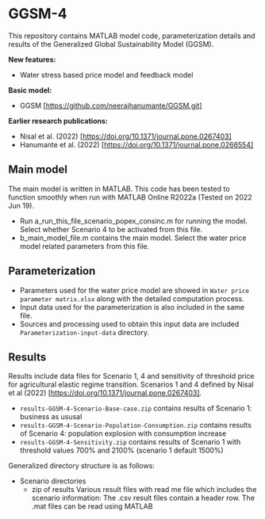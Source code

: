 # GGSM-4
This repository contains MATLAB model code, parameterization details and results of the Generalized Global Sustainability Model (GGSM).

**New features:** 
 - Water stress based price model and feedback model

**Basic model:** 
 - GGSM [https://github.com/neerajhanumante/GGSM.git]

**Earlier research publications:**
 - Nisal et al. (2022) [https://doi.org/10.1371/journal.pone.0267403]
 - Hanumante et al. (2022) [https://doi.org/10.1371/journal.pone.0266554]

## Main model

The main model is written in MATLAB.
This code has been tested to function smoothly when run with MATLAB Online R2022a (Tested on 2022 Jun 19).

 - Run a_run_this_file_scenario_popex_consinc.m for running the model. Select whether Scenario 4 to be activated from this file.
 - b_main_model_file.m contains the main model. Select the water price model related parameters from this file.


## Parameterization
 -  Parameters used for the water price model are showed in `Water price parameter matrix.xlsx` along with the detailed computation process.
 -  Input data used for the parameterization is also included in the same file. 
 -  Sources and processing used to obtain this input data are included `Parameterization-input-data` directory. 

## Results

Results include data files for Scenario 1, 4 and sensitivity of threshold price for agricultural elastic regime transition.
Scenarios 1 and 4 defined by Nisal et al (2022) [https://doi.org/10.1371/journal.pone.0267403].

   - `results-GGSM-4-Scenario-Base-case.zip` contains results of Scenario 1: business as ususal
   - `results-GGSM-4-Scenario-Population-Consumption.zip` contains results of Scenario 4: population explosion with consumption increase
   - `results-GGSM-4-Sensitivity.zip` contains results of Scenario 1 with threshold values 700% and 2100% (scenario 1 default 1500%)

Generalized directory structure is as follows:
   - Scenario directories
     - zip of results
          Various result files with read me file which includes the scenario information: The .csv result files contain a header row. The .mat files can be read using MATLAB
